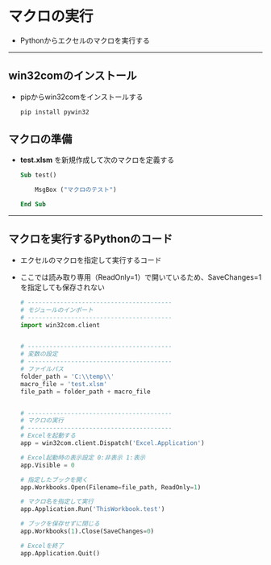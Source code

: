 # マクロの実行

* Pythonからエクセルのマクロを実行する

---

## win32comのインストール

* pipからwin32comをインストールする

  ```cmd
  pip install pywin32
  ```

## マクロの準備

* **test.xlsm** を新規作成して次のマクロを定義する

  ```vb
  Sub test()

      MsgBox ("マクロのテスト")

  End Sub
  ```

---

## マクロを実行するPythonのコード

* エクセルのマクロを指定して実行するコード
* ここでは読み取り専用（ReadOnly=1）で開いているため、SaveChanges=1 を指定しても保存されない

  ```python
  # ----------------------------------------
  # モジュールのインポート
  # ----------------------------------------
  import win32com.client


  # ----------------------------------------
  # 変数の設定
  # ----------------------------------------
  # ファイルパス
  folder_path = 'C:\\temp\\'
  macro_file = 'test.xlsm'
  file_path = folder_path + macro_file


  # ----------------------------------------
  # マクロの実行
  # ----------------------------------------
  # Excelを起動する
  app = win32com.client.Dispatch('Excel.Application')

  # Excel起動時の表示設定 0:非表示 1:表示
  app.Visible = 0

  # 指定したブックを開く
  app.Workbooks.Open(Filename=file_path, ReadOnly=1)

  # マクロ名を指定して実行
  app.Application.Run('ThisWorkbook.test')

  # ブックを保存せずに閉じる
  app.Workbooks(1).Close(SaveChanges=0)

  # Excelを終了
  app.Application.Quit()
  ```
